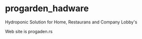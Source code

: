 # progarden_hadware
Hydroponic Solution for Home, Restaurans and Company Lobby's

Web site is progaden.rs
